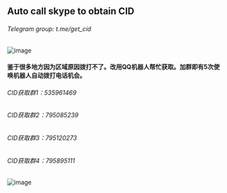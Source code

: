 ## Auto call skype to obtain CID    

###### Telegram group: t.me/get_cid    
![image](https://github.com/laomms/AutoCallCID/blob/laomms/tg.png)    


#### 鉴于很多地方因为区域原因拨打不了。改用QQ机器人帮忙获取。加群即有5次使唤机器人自动拨打电话机会。

###### CID获取群1：535961469 
###### CID获取群2：795085239 
###### CID获取群3：795120273
###### CID获取群4：795895111  



![image](https://github.com/laomms/AutoCallCID/blob/laomms/pic.png)    




